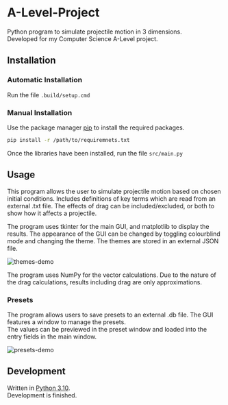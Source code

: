 ﻿# A-Level-Project
Python program to simulate projectile motion in 3 dimensions.\
Developed for my Computer Science A-Level project.

## Installation
### Automatic Installation
Run the file `.build/setup.cmd`

### Manual Installation
Use the package manager [pip](https://pip.pypa.io/en/stable/) to install the required packages.
```bash
pip install -r /path/to/requiremnets.txt
```
Once the libraries have been installed, run the file `src/main.py`

## Usage
This program allows the user to simulate projectile motion based on chosen initial conditions.
Includes definitions of key terms which are read from an external .txt file.
The effects of drag can be included/excluded, or both to show how it affects a projectile.

The program uses tkinter for the main GUI, and matplotlib to display the results. 
The appearance of the GUI can be changed by toggling colourblind mode and changing the theme.
The themes are stored in an external JSON file.

![themes-demo](https://github.com/RoryPoulter/A-Level-Project/assets/118304377/254f73dc-8836-476d-a3e6-a40aecf5c6bf)

The program uses NumPy for the vector calculations. Due to the nature of the drag calculations, results 
including drag are only approximations.

### Presets
The program allows users to save presets to an external .db file. The GUI features a window
to manage the presets.\
The values can be previewed in the preset window and loaded into the entry fields in the main
window.

![presets-demo](https://github.com/RoryPoulter/A-Level-Project/assets/118304377/01377cf2-ab31-4103-9f9b-6bb7b1ea2410)


## Development
Written in [Python 3.10](https://www.python.org/downloads/).\
Development is finished.
